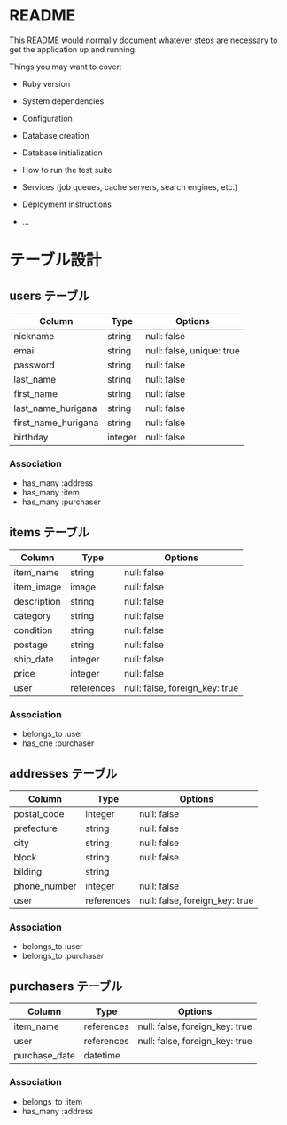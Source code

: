 # README

This README would normally document whatever steps are necessary to get the
application up and running.

Things you may want to cover:

* Ruby version

* System dependencies

* Configuration

* Database creation

* Database initialization

* How to run the test suite

* Services (job queues, cache servers, search engines, etc.)

* Deployment instructions

* ...

# テーブル設計

## users テーブル

| Column              | Type    | Options                   |
| ------------------- | ------- | ------------------------- |
| nickname            | string  | null: false               |
| email               | string  | null: false, unique: true |
| password            | string  | null: false               |
| last_name           | string  | null: false               |
| first_name          | string  | null: false               |
| last_name_hurigana  | string  | null: false               |
| first_name_hurigana | string  | null: false               |
| birthday            | integer | null: false               |

### Association

- has_many :address
- has_many :item
- has_many :purchaser


## items テーブル

| Column      | Type       | Options                        |
| ----------- | ---------- | ------------------------------ |
| item_name   | string     | null: false                    |
| item_image  | image      | null: false                    |
| description | string     | null: false                    |
| category    | string     | null: false                    |
| condition   | string     | null: false                    |
| postage     | string     | null: false                    |
| ship_date   | integer    | null: false                    |
| price       | integer    | null: false                    |
| user        | references | null: false, foreign_key: true |

### Association

- belongs_to :user
- has_one    :purchaser


## addresses テーブル

| Column       | Type       | Options                        |
| ------------ | ---------- | ------------------------------ |
| postal_code  | integer    | null: false                    |
| prefecture   | string     | null: false                    |
| city         | string     | null: false                    |
| block        | string     | null: false                    |
| bilding      | string     |                                |
| phone_number | integer    | null: false                    |
| user         | references | null: false, foreign_key: true |

### Association

- belongs_to :user
- belongs_to :purchaser


## purchasers テーブル

| Column        | Type       | Options                        |
| ------------- | ---------- | ------------------------------ |
| item_name     | references | null: false, foreign_key: true |
| user          | references | null: false, foreign_key: true |
| purchase_date | datetime   |                                |

### Association

- belongs_to :item
- has_many   :address
